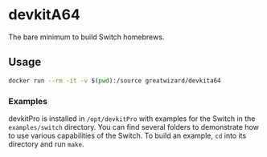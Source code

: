 # devkitA64

The bare minimum to build Switch homebrews.

## Usage

```sh
docker run --rm -it -v $(pwd):/source greatwizard/devkita64
```

### Examples

devkitPro is installed in `/opt/devkitPro` with examples for the Switch in the `examples/switch` directory.
You can find several folders to demonstrate how to use various capabilities of the Switch.
To build an example, `cd` into its directory and run `make`.
